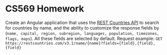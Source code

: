 # CS569 Homework
Create an Angular application that uses the [REST Countries API](https://restcountries.com/) to search for countries by name, and the ability to customize the response fields by (`name, capital, region, subregion, languages, population, timezones, flags, maps`). All these fields are selected by default. Request example: `GET https://restcountries.com/v3.1/name/{name}?fields={field},{field},{field}`
